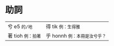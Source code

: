 # 助詞

|  |  |
| :--- | :--- |
| 兮 e5 `的/地` | 得 tik `例：生得雅` |
| 著 tioh `例：拍著` | 乎 honnh `例：本冊是汝兮乎？` |

